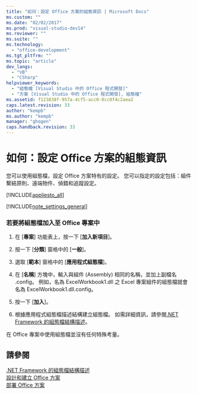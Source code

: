 ```yaml
---
title: "如何：設定 Office 方案的組態資訊 | Microsoft Docs"
ms.custom: ""
ms.date: "02/02/2017"
ms.prod: "visual-studio-dev14"
ms.reviewer: ""
ms.suite: ""
ms.technology: 
  - "office-development"
ms.tgt_pltfrm: ""
ms.topic: "article"
dev_langs: 
  - "VB"
  - "CSharp"
helpviewer_keywords: 
  - "組態檔 [Visual Studio 中的 Office 程式開發]"
  - "方案 [Visual Studio 中的 Office 程式開發], 組態檔"
ms.assetid: f123838f-957a-4cf5-acc0-0cc0f4c2aea2
caps.latest.revision: 33
author: "kempb"
ms.author: "kempb"
manager: "ghogen"
caps.handback.revision: 33
---
```

# 如何：設定 Office 方案的組態資訊
  您可以使用組態檔，設定 Office 方案特有的設定。  您可以指定的設定包括：組件繫結原則、遠端物件、偵錯和追蹤設定。  
  
 [!INCLUDE[appliesto_all](../vsto/includes/appliesto-all-md.md)]  
  
 [!INCLUDE[note_settings_general](../sharepoint/includes/note-settings-general-md.md)]  
  
### 若要將組態檔加入至 Office 專案中  
  
1.  在 \[**專案**\] 功能表上，按一下 \[**加入新項目**\]。  
  
2.  按一下 \[**分類**\] 窗格中的 \[**一般**\]。  
  
3.  選取 \[**範本**\] 窗格中的 \[**應用程式組態檔**\]。  
  
4.  在 \[**名稱**\] 方塊中，輸入與組件 \(Assembly\) 相同的名稱，並加上副檔名 .config。  例如，名為 ExcelWorkbook1.dll 之 Excel 專案組件的組態檔就會名為 ExcelWorkbook1.dll.config。  
  
5.  按一下 \[**加入**\]。  
  
6.  根據應用程式組態檔描述結構建立組態檔。  如需詳細資訊，請參閱[.NET Framework 的組態檔結構描述](http://msdn.microsoft.com/library/69003d39-dc8a-460c-a6be-e6d93e690b38)。  
  
 在 Office 專案中使用組態檔並沒有任何特殊考量。  
  
## 請參閱  
 [.NET Framework 的組態檔結構描述](http://msdn.microsoft.com/library/69003d39-dc8a-460c-a6be-e6d93e690b38)   
 [設計和建立 Office 方案](../vsto/designing-and-creating-office-solutions.md)   
 [部署 Office 方案](../vsto/deploying-an-office-solution.md)  
  
  